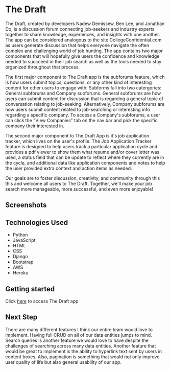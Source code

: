 # The Draft

The Draft, created by developers Nadew Demissew, Ben Lee, and Jonathan Do, is a discussion forum connecting job-seekers and industry experts together to share knowledge, experiences, and insights with one another. The app can be considered analogous to the site CollegeConfidential.com as users generate discussion that helps everyone navigate the often complex and challenging world of job hunting. The app contains two major components that will hopefully give users the confidence and knowledge needed to succceed in their job search as well as the tools needed to stay organized throughout that process.

The first major component to The Draft app is the subforums feature, which is how users submit topics, questions, or any other kind of interesting content for other users to engage with. Subforms fall into two catergories: General subforums and Company subforums. General subforums are how users can submit content for discussion that is regarding a general topic of conversation relating to job-seeking. Alternatively, Company subforums are how users submit content related to job-searching or interesting info regarding a specific company. To access a Company's subforums, a user can click the "View Companies" tab on the nav bar and pick the specific company their interested in.

The second major component to The Draft App is it's job application tracker, which lives on the user's profile. The Job Application Tracker feature is designed to help users track a particular application cycle and provides a pdf viewer to show them what resume and/or cover letter was used, a status field that can be update to reflect where they currently are in the cycle, and additional data like application components and notes to help the user provided extra context and action items as needed. 

Our goals are to foster discussion, creativity, and community through this this and welcome all users to The Draft. Together, we'll make your job search more manageable, more successful, and even more enjoyable!

## Screenshots

## Technologies Used
- Python
- JavaScript
- HTML
- CSS
- Django
- Bootstrap
- AWS
- Heroku

## Getting started
Click [here](https://thedraft-theebuggers-823b566ea1e8.herokuapp.com/) to access The Draft app

## Next Step
There are many different features I think our entire team would love to implement. Having full CRUD on all of our data entities jumps to mind. Search queries is another feature we would love to have despite the challenges of searching across many data entities. Another feature that would be great to implement is the ability to hyperlink text sent by users in content boxes. Also, pagination is something that would not only improve user quality of life but also general usability of our app.  



